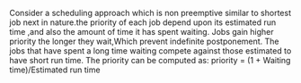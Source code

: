 Consider a scheduling approach which is non preemptive similar to shortest job next in nature.the priority of each job depend upon its estimated run time ,and also the amount of time it has spent waiting. Jobs gain higher priority the longer they wait,Which prevent indefinite postponement. The jobs that have spent a long time waiting compete against those estimated to have short run time. The priority  can be computed as:                                                                                                                                     priority = (1 + Waiting time)/Estimated run time
